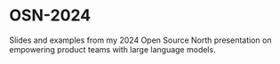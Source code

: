 # OSN-2024
Slides and examples from my 2024 Open Source North presentation on empowering product teams with large language models.
